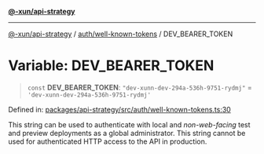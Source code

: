 [**@-xun/api-strategy**](../../../README.md)

***

[@-xun/api-strategy](../../../README.md) / [auth/well-known-tokens](../README.md) / DEV\_BEARER\_TOKEN

# Variable: DEV\_BEARER\_TOKEN

> `const` **DEV\_BEARER\_TOKEN**: `"dev-xunn-dev-294a-536h-9751-rydmj"` = `'dev-xunn-dev-294a-536h-9751-rydmj'`

Defined in: [packages/api-strategy/src/auth/well-known-tokens.ts:30](https://github.com/Xunnamius/api-utils/blob/f7980bf9d2336364841bd054b4ab2fc66322ed4a/packages/api-strategy/src/auth/well-known-tokens.ts#L30)

This string can be used to authenticate with local and _non-web-facing_ test
and preview deployments as a global administrator. This string cannot be used
for authenticated HTTP access to the API in production.

